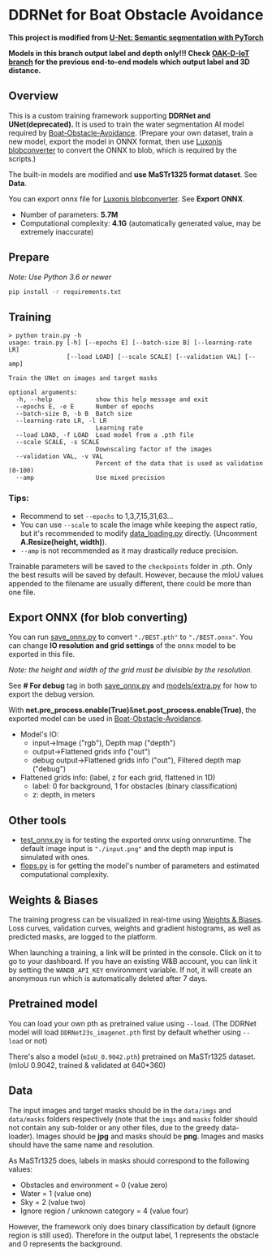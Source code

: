 # DDRNet for Boat Obstacle Avoidance
**This project is modified from [U-Net: Semantic segmentation with PyTorch](https://github.com/milesial/Pytorch-UNet)**

**Models in this branch output label and depth only!!! Check [OAK-D-IoT branch](https://github.com/Chenghao-Tan/DDRNet/tree/OAK-D-IoT) for the previous end-to-end models which output label and 3D distance.**


## Overview
This is a custom training framework supporting **DDRNet and UNet(deprecated).** It is used to train the water segmentation AI model required by [Boat-Obstacle-Avoidance](https://github.com/Chenghao-Tan/Boat-Obstacle-Avoidance). (Prepare your own dataset, train a new model, export the model in ONNX format, then use [Luxonis blobconverter](http://blobconverter.luxonis.com/) to convert the ONNX to blob, which is required by the scripts.)

The built-in models are modified and **use MaSTr1325 format dataset**. See **Data**.

You can export onnx file for [Luxonis blobconverter](http://blobconverter.luxonis.com/). See **Export ONNX**.

- Number of parameters: **5.7M**
- Computational complexity: **4.1G** (automatically generated value, may be extremely inaccurate)


## Prepare
*Note: Use Python 3.6 or newer*

```bash
pip install -r requirements.txt
```


## Training
```console
> python train.py -h
usage: train.py [-h] [--epochs E] [--batch-size B] [--learning-rate LR]
                [--load LOAD] [--scale SCALE] [--validation VAL] [--amp]

Train the UNet on images and target masks

optional arguments:
  -h, --help            show this help message and exit
  --epochs E, -e E      Number of epochs
  --batch-size B, -b B  Batch size
  --learning-rate LR, -l LR
                        Learning rate
  --load LOAD, -f LOAD  Load model from a .pth file
  --scale SCALE, -s SCALE
                        Downscaling factor of the images
  --validation VAL, -v VAL
                        Percent of the data that is used as validation (0-100)
  --amp                 Use mixed precision
```

### Tips:
- Recommend to set `--epochs` to 1,3,7,15,31,63...
- You can use `--scale` to scale the image while keeping the aspect ratio, but it's recommended to modify [data_loading.py](https://github.com/Chenghao-Tan/DDRNet/blob/master/utils/data_loading.py) directly. (Uncomment **A.Resize(height, width)**).
- `--amp` is not recommended as it may drastically reduce precision.

Trainable parameters will be saved to the `checkpoints` folder in .pth. Only the best results will be saved by default. However, because the mIoU values appended to the filename are usually different, there could be more than one file.


## Export ONNX (for blob converting)
You can run [save_onnx.py](https://github.com/Chenghao-Tan/DDRNet/blob/master/save_onnx.py) to convert `"./BEST.pth"` to `"./BEST.onnx"`. You can change **IO resolution and grid settings** of the onnx model to be exported in this file.

*Note: the height and width of the grid must be divisible by the resolution.*

See **# For debug** tag in both [save_onnx.py](https://github.com/Chenghao-Tan/DDRNet/blob/master/save_onnx.py) and [models/extra.py](https://github.com/Chenghao-Tan/DDRNet/blob/master/models/extra.py) for how to export the debug version.

With **net.pre_process.enable(True)**&**net.post_process.enable(True)**, the exported model can be used in [Boat-Obstacle-Avoidance](https://github.com/Chenghao-Tan/Boat-Obstacle-Avoidance).
- Model's IO:
  - input->Image ("rgb"), Depth map ("depth")
  - output->Flattened grids info ("out")
  - debug output->Flattened grids info ("out"), Filtered depth map ("debug")
- Flattened grids info: (label, z for each grid, flattened in 1D)
  - label: 0 for background, 1 for obstacles (binary classification)
  - z: depth, in meters


## Other tools
- [test_onnx.py](https://github.com/Chenghao-Tan/DDRNet/blob/master/test_onnx.py) is for testing the exported onnx using onnxruntime. The default image input is `"./input.png"` and the depth map input is simulated with ones.
- [flops.py](https://github.com/Chenghao-Tan/DDRNet/blob/master/flops.py) is for getting the model's number of parameters and estimated computational complexity.


## Weights & Biases
The training progress can be visualized in real-time using [Weights & Biases](https://wandb.ai/).  Loss curves, validation curves, weights and gradient histograms, as well as predicted masks, are logged to the platform.

When launching a training, a link will be printed in the console. Click on it to go to your dashboard. If you have an existing W&B account, you can link it
 by setting the `WANDB_API_KEY` environment variable. If not, it will create an anonymous run which is automatically deleted after 7 days.


## Pretrained model
You can load your own pth as pretrained value using `--load`. (The DDRNet model will load `DDRNet23s_imagenet.pth` first by default whether using `--load` or not)

There's also a model (`mIoU_0.9042.pth`) pretrained on MaSTr1325 dataset. (mIoU 0.9042, trained & validated at 640*360)


## Data
The input images and target masks should be in the `data/imgs` and `data/masks` folders respectively (note that the `imgs` and `masks` folder should not contain any sub-folder or any other files, due to the greedy data-loader). Images should be **jpg** and masks should be **png**. Images and masks should have the same name and resolution.

As MaSTr1325 does, labels in masks should correspond to the following values:
  - Obstacles and environment = 0 (value zero)
  - Water = 1 (value one)
  - Sky = 2 (value two)
  - Ignore region / unknown category = 4 (value four)

However, the framework only does binary classification by default (ignore region is still used).  Therefore in the output label, 1 represents the obstacle and 0 represents the background.
